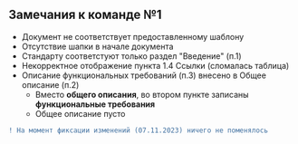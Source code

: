 ## Замечания к команде №1

- Документ не соответствует предоставленному шаблону
- Отсутствие шапки в начале документа
- Стандарту соответстуют только раздел "Введение" (п.1)
- Некорректное отображение пункта 1.4 Ссылки (сломалась таблица)
- Описание функциональных требований (п.3) внесено в Общее описание (п.2)
  - Вместо **общего описания**, во втором пункте записаны **функциональные требования**
  - Общее описание пусто

```diff
! На момент фиксации изменений (07.11.2023) ничего не поменялось
```
